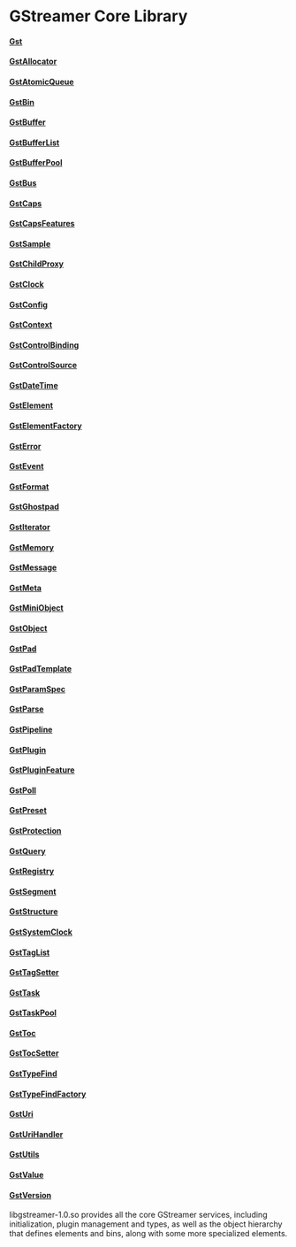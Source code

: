 # GStreamer Core Library

#### [Gst](Gst.markdown)

#### [GstAllocator](GstAllocator.markdown)

#### [GstAtomicQueue](GstAtomicQueue.markdown)

#### [GstBin](GstBin.markdown)

#### [GstBuffer](GstBuffer.markdown)

#### [GstBufferList](GstBufferList.markdown)

#### [GstBufferPool](GstBufferPool.markdown)

#### [GstBus](GstBus.markdown)

#### [GstCaps](GstCaps.markdown)

#### [GstCapsFeatures](GstCapsFeatures.markdown)

#### [GstSample](GstSample.markdown)

#### [GstChildProxy](GstChildProxy.markdown)

#### [GstClock](GstClock.markdown)

#### [GstConfig](GstConfig.markdown)

#### [GstContext](GstContext.markdown)

#### [GstControlBinding](GstControlBinding.markdown)

#### [GstControlSource](GstControlSource.markdown)

#### [GstDateTime](GstDateTime.markdown)

#### [GstElement](GstElement.markdown)

#### [GstElementFactory](GstElementFactory.markdown)

#### [GstError](GstGError.markdown)

#### [GstEvent](GstEvent.markdown)

#### [GstFormat](GstFormat.markdown)

#### [GstGhostpad](GstGhostPad.markdown)

#### [GstIterator](GstIterator.markdown)

#### [GstMemory](GstMemory.markdown)

#### [GstMessage](GstMessage.markdown)

#### [GstMeta](GstMeta.markdown)

#### [GstMiniObject](GstMiniObject.markdown)

#### [GstObject](GstObject.markdown)

#### [GstPad](GstPad.markdown)

#### [GstPadTemplate](GstPadTemplate.markdown)

#### [GstParamSpec](GstParamSpec.markdown)

#### [GstParse](GstParse.markdown)

#### [GstPipeline](GstPipeline.markdown)

#### [GstPlugin](GstPlugin.markdown)

#### [GstPluginFeature](GstPluginFeature.markdown)

#### [GstPoll](GstPoll.markdown)

#### [GstPreset](GstPreset.markdown)

#### [GstProtection](GstProtectionMeta.markdown)

#### [GstQuery](GstQuery.markdown)

#### [GstRegistry](GstRegistry.markdown)

#### [GstSegment](GstSegment.markdown)

#### [GstStructure](GstStructure.markdown)

#### [GstSystemClock](GstSystemClock.markdown)

#### [GstTagList](GstTagList.markdown)

#### [GstTagSetter](GstTagSetter.markdown)

#### [GstTask](GstTask.markdown)

#### [GstTaskPool](GstTaskPool.markdown)

#### [GstToc](GstToc.markdown)

#### [GstTocSetter](GstTocSetter.markdown)

#### [GstTypeFind](GstTypeFind.markdown)

#### [GstTypeFindFactory](GstTypeFindFactory.markdown)

#### [GstUri](GstUri.markdown)

#### [GstUriHandler](GstUriHandler.markdown)

#### [GstUtils](GstUtils.markdown)

#### [GstValue](GstValue.markdown)

#### [GstVersion](GstVersion.markdown)

libgstreamer-1.0.so provides all the core GStreamer services, including initialization,
plugin management and types, as well as the object hierarchy that defines elements
and bins, along with some more specialized elements.
